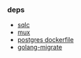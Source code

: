### deps

* [sqlc](https://docs.sqlc.dev/en/latest/index.html)
* [mux](https://github.com/gorilla/mux)
* [postgres dockerfile](https://hub.docker.com/_/postgres)
* [golang-migrate](https://github.com/golang-migrate/migrate)